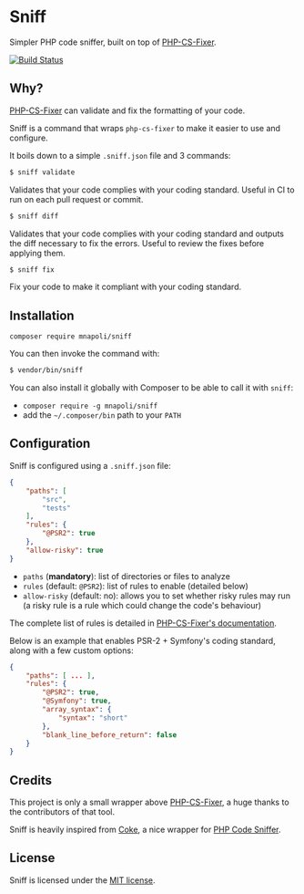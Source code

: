 # Sniff

Simpler PHP code sniffer, built on top of [PHP-CS-Fixer](https://github.com/FriendsOfPHP/PHP-CS-Fixer).

[![Build Status](https://img.shields.io/travis/mnapoli/sniff/master.svg?style=flat-square)](https://travis-ci.org/mnapoli/sniff)

## Why?

[PHP-CS-Fixer](https://github.com/FriendsOfPHP/PHP-CS-Fixer) can validate and fix the formatting of your code.

Sniff is a command that wraps `php-cs-fixer` to make it easier to use and configure.

It boils down to a simple `.sniff.json` file and 3 commands:

```bash
$ sniff validate
```

Validates that your code complies with your coding standard. Useful in CI to run on each pull request or commit.

```bash
$ sniff diff
```

Validates that your code complies with your coding standard and outputs the diff necessary to fix the errors. Useful to review the fixes before applying them.

```bash
$ sniff fix
```

Fix your code to make it compliant with your coding standard.

## Installation


```
composer require mnapoli/sniff
```

You can then invoke the command with:

```bash
$ vendor/bin/sniff
```

You can also install it globally with Composer to be able to call it with `sniff`:

- `composer require -g mnapoli/sniff`
- add the `~/.composer/bin` path to your `PATH`

## Configuration

Sniff is configured using a `.sniff.json` file:

```json
{
    "paths": [
        "src",
        "tests"
    ],
    "rules": {
        "@PSR2": true
    },
    "allow-risky": true
}
```

- `paths` (**mandatory**): list of directories or files to analyze
- `rules` (default: `@PSR2`): list of rules to enable (detailed below)
- `allow-risky` (default: no): allows you to set whether risky rules may run (a risky rule is a rule which could change the code's behaviour)

The complete list of rules is detailed in [PHP-CS-Fixer's documentation](https://github.com/FriendsOfPHP/PHP-CS-Fixer#usage).

Below is an example that enables PSR-2 + Symfony's coding standard, along with a few custom options:

```json
{
    "paths": [ ... ],
    "rules": {
        "@PSR2": true,
        "@Symfony": true,
        "array_syntax": {
            "syntax": "short"
        },
        "blank_line_before_return": false
    }
}
```

## Credits

This project is only a small wrapper above [PHP-CS-Fixer](https://github.com/FriendsOfPHP/PHP-CS-Fixer), a huge thanks to the contributors of that tool.

Sniff is heavily inspired from [Coke](https://github.com/M6Web/Coke), a nice wrapper for [PHP Code Sniffer](https://github.com/squizlabs/PHP_CodeSniffer).

## License
   
Sniff is licensed under the [MIT license](LICENSE).
